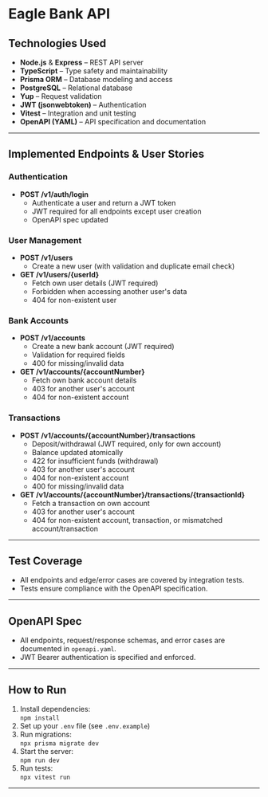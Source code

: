 # Eagle Bank API

## Technologies Used

- **Node.js** & **Express** – REST API server
- **TypeScript** – Type safety and maintainability
- **Prisma ORM** – Database modeling and access
- **PostgreSQL** – Relational database
- **Yup** – Request validation
- **JWT (jsonwebtoken)** – Authentication
- **Vitest** – Integration and unit testing
- **OpenAPI (YAML)** – API specification and documentation

---

## Implemented Endpoints & User Stories

### Authentication
- **POST /v1/auth/login**  
  - Authenticate a user and return a JWT token  
  - JWT required for all endpoints except user creation  
  - OpenAPI spec updated

### User Management
- **POST /v1/users**  
  - Create a new user (with validation and duplicate email check)
- **GET /v1/users/{userId}**  
  - Fetch own user details (JWT required)
  - Forbidden when accessing another user's data
  - 404 for non-existent user

### Bank Accounts
- **POST /v1/accounts**  
  - Create a new bank account (JWT required)
  - Validation for required fields
  - 400 for missing/invalid data
- **GET /v1/accounts/{accountNumber}**  
  - Fetch own bank account details
  - 403 for another user's account
  - 404 for non-existent account

### Transactions
- **POST /v1/accounts/{accountNumber}/transactions**  
  - Deposit/withdrawal (JWT required, only for own account)
  - Balance updated atomically
  - 422 for insufficient funds (withdrawal)
  - 403 for another user's account
  - 404 for non-existent account
  - 400 for missing/invalid data
- **GET /v1/accounts/{accountNumber}/transactions/{transactionId}**  
  - Fetch a transaction on own account
  - 403 for another user's account
  - 404 for non-existent account, transaction, or mismatched account/transaction

---

## Test Coverage

- All endpoints and edge/error cases are covered by integration tests.
- Tests ensure compliance with the OpenAPI specification.

---

## OpenAPI Spec

- All endpoints, request/response schemas, and error cases are documented in `openapi.yaml`.
- JWT Bearer authentication is specified and enforced.

---

## How to Run

1. Install dependencies:  
   `npm install`
2. Set up your `.env` file (see `.env.example`)
3. Run migrations:  
   `npx prisma migrate dev`
4. Start the server:  
   `npm run dev`
5. Run tests:  
   `npx vitest run`

---